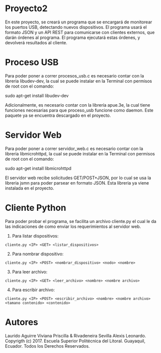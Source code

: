 # Proyecto2
En este proyecto, se creará un programa que se encargará de monitorear los puertos USB, detectando nuevos dispositivos. El programa usará el formato JSON y un API REST para comunicarse con clientes externos, que darán órdenes al programa. El programa ejecutará estas órdenes, y devolverá resultados al cliente.

# Proceso USB
Para poder poner a correr procesos_usb.c es necesario contar con la libreria libudev-dev, la cual se puede instalar en la Terminal con permisos de root con el comando:

  sudo apt-get install libudev-dev

Adicionalmente, es necesario contar con la librería apue.3e, la cual tiene funciones necesarias para que proceso_usb funcione como daemon. Este paquete ya se encuentra descargado en el proyecto.

# Servidor Web
Para poder poner a correr servidor_web.c es necesario contar con la libreria libmicrohttpd, la cual se puede instalar en la Terminal con permisos de root con el comando:

  sudo apt-get install libmicrohttpd

El servidor web recibe solicitudes GET/POST+JSON, por lo cual se usa la libreria jsmn para poder parsear en formato JSON. Esta libreria ya viene instalada en el proyecto.

# Cliente Python
Para poder probar el programa, se facilita un archivo cliente.py el cual le da las indicaciones de como enviar los requerimientos al servidor web.
  1) Para listar dispositivos:

    cliente.py <IP> <GET> <listar_dispositivos>

  2) Para nombrar dispositivo:

    cliente.py <IP> <POST> <nombrar_dispositivo> <nodo> <nombre>

  3) Para leer archivo:

    cliente.py <IP> <GET> <leer_archivo> <nombre> <nombre archivo>

  4) Para escribir archivo:

    cliente.py <IP> <POST> <escribir_archivo> <nombre> <nombre archivo> <tamano contenido> <contenido>

# Autores
Laurido Aguirre Viviana Priscilla & Rivadeneira Sevilla Alexis Leonardo.
Copyrigth (c) 2017.
Escuela Superior Politécnica del Litoral. Guayaquil, Ecuador.
Todos los Derechos Reservados.
